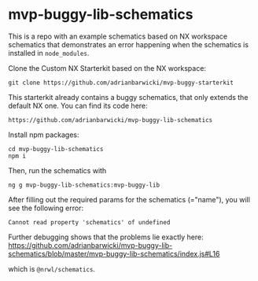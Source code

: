 # mvp-buggy-lib-schematics

This is a repo with an example schematics based on NX workspace schematics that demonstrates an error happening when the schematics is installed in `node_modules`.

Clone the Custom NX Starterkit based on the NX workspace:
```
git clone https://github.com/adrianbarwicki/mvp-buggy-starterkit
```

This starterkit already contains a buggy schematics, that only extends the default NX one. You can find its code here:
```
https://github.com/adrianbarwicki/mvp-buggy-lib-schematics
```

Install npm packages:
```
cd mvp-buggy-lib-schematics
npm i
```

Then, run the schematics with
```
ng g mvp-buggy-lib-schematics:mvp-buggy-lib
```

After filling out the required params for the schematics (="name"), you will see the following error:
```
Cannot read property 'schematics' of undefined
```

Further debugging shows that the problems lie exactly here:
https://github.com/adrianbarwicki/mvp-buggy-lib-schematics/blob/master/mvp-buggy-lib-schematics/index.js#L16

which is `@nrwl/schematics`.
